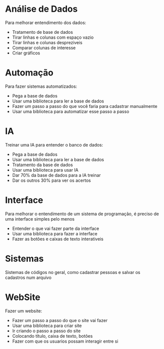# Análise de Dados
Para melhorar entendimento dos dados:
- Tratamento de base de dados
- Tirar linhas e colunas com espaço vazio
- Tirar linhas e colunas despreziveis
- Comparar colunas de interesse
- Criar gráficos

# Automação
Para fazer sistemas automatizados:
- Pega a base de dados
- Usar uma biblioteca para ler a base de dados
- Fazer um passo a passo do que você faria para cadastrar manualmente
- Usar uma biblioteca para automatizar esse passo a passo

# IA
Treinar uma IA para entender o banco de dados:
- Pega a base de dados
- Usar uma biblioteca para ler a base de dados
- Tratamento da base de dados
- Usar uma biblioteca para usar IA
- Dar 70% da base de dados para a IA treinar
- Dar os outros 30% para ver os acertos

# Interface
Para melhorar o entendimento de um sistema de programação, é preciso de uma interface simples pelo menos
- Entender o que vai fazer parte da interface
- Usar uma biblioteca para fazer a interface
- Fazer as botões e caixas de texto interativeis
  
# Sistemas
Sistemas de códigos no geral, como cadastrar pessoas e salvar os cadastros num arquivo

# WebSite
Fazer um website:
- Fazer um passo a passo do que o site vai fazer
- Usar uma biblioteca para criar site
- Ir criando o passo a passo do site
- Colocando título, caixa de texto, botões
- Fazer com que os usuarios possam interagir entre si
